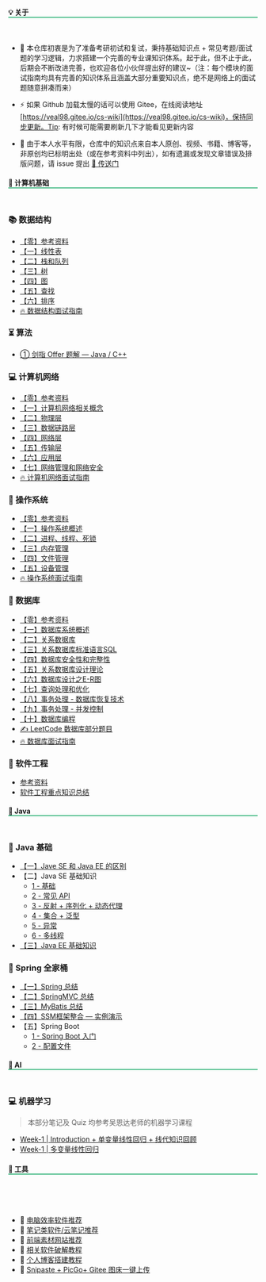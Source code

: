 <style>
    h2
    {
      border-bottom:2px  solid   rgb(66, 185, 131);
      margin-bottom:50px;
      font-size: 1em;
    }
    h2 span{
      display:inline-block;
      background: rgb(66, 185, 131);
      color:#ffffff;
      padding:  10px  16px;
      border-radius:5px;
      box-shadow: 5px 5px 10px black;
    }
    .content{
      width:1000px;
      margin: 0 auto;
      padding-top: 0px;
    }
</style>


## 💡 关于

- 🎫 本仓库初衷是为了准备考研初试和复试，秉持基础知识点 + 常见考题/面试题的学习逻辑，力求搭建一个完善的专业课知识体系。起于此，但不止于此，后期会不断改进完善，也欢迎各位小伙伴提出好的建议~（注：每个模块的面试指南均具有完善的知识体系且涵盖大部分重要知识点，绝不是网络上的面试题随意拼凑而来）

- ⚡ 如果 Github 加载太慢的话可以使用 Gitee，在线阅读地址 [https://veal98.gitee.io/cs-wiki](https://veal98.gitee.io/cs-wiki)，保持同步更新。Tip: 有时候可能需要刷新几下才能看见更新内容

- 🙏 由于本人水平有限，仓库中的知识点来自本人原创、视频、书籍、博客等，非原创均已标明出处（或在参考资料中列出），如有遗漏或发现文章错误及排版问题，请 issue 提出  [🚀 传送门](https://github.com/Veal98/CS-Wiki/issues)



## 📑 计算机基础

### 📚 数据结构
- [【零】参考资料](计算机基础/数据结构/参考资料.md)
- [【一】线性表](计算机基础/数据结构/[一]线性表.md)
- [【二】栈和队列](计算机基础/数据结构/[二]栈和队列.md)
- [【三】树](计算机基础/数据结构/[三]树.md)
- [【四】图](计算机基础/数据结构/[四]图.md)
- [【五】查找](计算机基础/数据结构/[五]查找.md)
- [【六】排序](计算机基础/数据结构/[六]排序.md)
- [🔥 数据结构面试指南](计算机基础/数据结构/面试指南)

### ⏳ 算法

- [① 剑指 Offer 题解 — Java / C++](计算机基础/算法/剑指Offer/index.md)

### 💻 计算机网络
- [【零】参考资料](计算机基础/计算机网络/参考资料.md)
- [【一】计算机网络相关概念](计算机基础/计算机网络/[一]计算机网络相关概念.md)
- [【二】物理层](计算机基础/计算机网络/[二]物理层.md)
- [【三】数据链路层](计算机基础/计算机网络/[三]数据链路层.md)
- [【四】网络层](计算机基础/计算机网络/[四]网络层.md)
- [【五】传输层](计算机基础/计算机网络/[五]传输层.md)
- [【六】应用层](计算机基础/计算机网络/[六]应用层.md)
- [【七】网络管理和网络安全](计算机基础/计算机网络/[七]网络管理和网络安全.md)
- [🔥 计算机网络面试指南](计算机基础/计算机网络/面试指南.md)

### 📜 操作系统
- [【零】参考资料](计算机基础/操作系统/参考资料.md)
- [【一】操作系统概述](计算机基础/操作系统/[一]操作系统概述.md)
- [【二】进程、线程、死锁](计算机基础/操作系统/[二]进程、线程、死锁.md)
- [【三】内存管理](计算机基础/操作系统/[三]内存管理.md)
- [【四】文件管理](计算机基础/操作系统/【四】文件管理.md)
- [【五】设备管理](计算机基础/操作系统/【五】设备管理.md)
- [🔥 操作系统面试指南](计算机基础/操作系统/面试指南.md)


### 📘 数据库
- [【零】参考资料](计算机基础/数据库/参考资料.md)
- [【一】数据库系统概述](计算机基础/数据库/【一】数据库系统概述.md)
- [【二】关系数据库](计算机基础/数据库/【二】关系数据库.md)
- [【三】关系数据库标准语言SQL](计算机基础/数据库/【三】关系数据库标准语言SQL.md)
- [【四】数据库安全性和完整性](计算机基础/数据库/【四】数据库安全性和完整性.md)
- [【五】关系数据库设计理论](计算机基础/数据库/【五】关系数据库设计理论)
- [【六】数据库设计之E-R图](计算机基础/数据库/【六】数据库设计之E-R图)
- [【七】查询处理和优化](计算机基础/数据库/【七】查询处理和优化)
- [【八】事务处理 - 数据库恢复技术](计算机基础/数据库/【八】事务处理-数据库恢复技术)
- [【九】事务处理 - 并发控制](计算机基础/数据库/【九】事务处理-并发控制)
- [【十】数据库编程](计算机基础/数据库/[十]数据库编程.md)
- [  ✍ LeetCode 数据库部分题目](计算机基础/数据库/LeetCode.md)
- [  🔥 数据库面试指南](计算机基础/数据库/面试指南.md)


### 🔋 软件工程

- [参考资料](计算机基础/软件工程/参考资料.md)
- [软件工程重点知识总结](计算机基础/软件工程/软件工程重点知识总结.md)



## 🍵 Java

### 👔 Java 基础

- [【一】Jave SE 和 Java EE 的区别](Java/Java基础/JaveSE和JavaEE的区别.md)
- 【二】Java SE 基础知识
  - [1 - 基础](Java/Java基础/JavaSE基础知识/1-基础.md)
  - [2 - 常见 API](Java/Java基础/JavaSE基础知识/2-常见API.md)
  - [3 - 反射 + 序列化 + 动态代理](Java/Java基础/JavaSE基础知识/3-反射+序列化+动态代理.md)
  - [4 - 集合 + 泛型](Java/Java基础/JavaSE基础知识/4-集合+泛型.md)
  - [5 - 异常](Java/Java基础/JavaSE基础知识/5-异常.md)
  - [6 - 多线程](Java/Java基础/JavaSE基础知识/6-多线程.md)
- [【三】Java EE 基础知识](Java/Java基础/JavaEE基础知识.md)

### 🎡 Spring 全家桶

- [【一】Spring 总结](Java/Spring全家桶/SSM/Spring/Spring总结.md)
- [【二】SpringMVC 总结](Java/Spring全家桶/SSM/SpringMVC/SpringMVC总结.md)
- [【三】MyBatis 总结](Java/Spring全家桶/SSM/MyBatis/MyBatis总结.md) 
- [【四】SSM框架整合 — 实例演示](Java/Spring全家桶/SSM/SSM框架整合.md)
- 【五】Spring Boot
  - [1 - Spring Boot 入门](Java/Spring全家桶/SpringBoot/1-入门.md)
  - [2 - 配置文件](Java/Spring全家桶/SpringBoot/2-配置文件.md)



## 🤖 AI

### 💻 机器学习

> 本部分笔记及 Quiz 均参考吴恩达老师的机器学习课程

- [Week-1 | Introduction + 单变量线性回归 + 线代知识回顾](人工智能/机器学习/Week1.md)
- [Week-1 | 多变量线性回归](人工智能/机器学习/Week2.md)

## 🔨 工具
<br>

- 📌 [电脑效率软件推荐](工具/电脑效率软件推荐.md)
- 📖 [笔记类软件/云笔记推荐](工具/笔记类软件+云笔记推荐.md)
- 🎨 [前端素材网站推荐](工具/前端素材网站推荐.md)
- 🔑 [相关软件破解教程](工具/软件破解.md)
- 🔮 [个人博客搭建教程](工具/个人博客搭建教程.md)
- 💊 [Snipaste + PicGo+ Gitee 图床一键上传](工具/图床一键上传.md)
